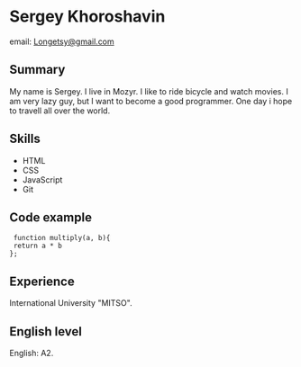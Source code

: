 # Sergey Khoroshavin
email: Longetsy@gmail.com
## Summary
My name is Sergey. I live in Mozyr. I like to ride bicycle and watch movies.
I am very lazy guy, but I want to become a good programmer. One day i hope
 to travell all over the world.
## Skills
 * HTML
 * CSS
 * JavaScript
 * Git
## Code example
```
 function multiply(a, b){
 return a * b
};
```
## Experience

International University "MITSO".

## English level
English: A2.
